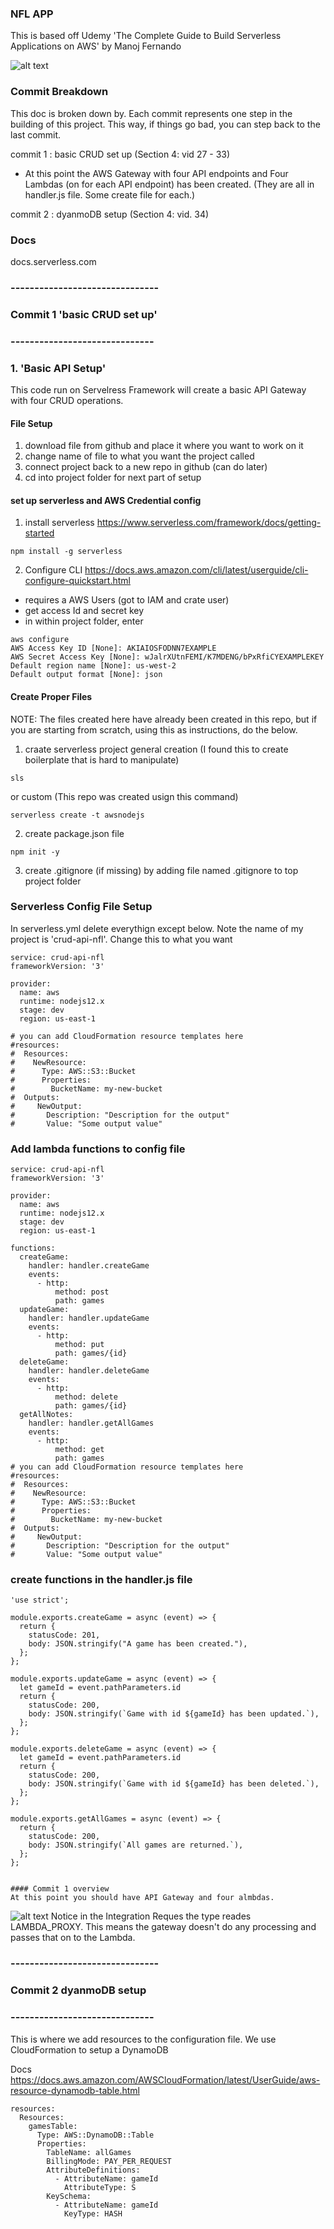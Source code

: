 ### NFL APP

This is based off Udemy 'The Complete Guide to Build Serverless Applications on AWS' by Manoj Fernando

![alt text](./images/App%20Overview.png)

### Commit Breakdown

This doc is broken down by. Each commit represents one step in the building of this project. This way, if things go bad, you can step back to the last commit.

commit 1 : basic CRUD set up (Section 4: vid 27 - 33)

- At this point the AWS Gateway with four API endpoints and Four Lambdas (on for each API endpoint) has been created. (They are all in handler.js file. Some create file for each.)

commit 2 : dyanmoDB setup (Section 4: vid. 34)

### Docs

docs.serverless.com

### -------------------------------

### Commit 1 'basic CRUD set up'

### ------------------------------

### 1. 'Basic API Setup'

This code run on Servelress Framework will create a basic API Gateway with four CRUD operations.

#### File Setup

1. download file from github and place it where you want to work on it
2. change name of file to what you want the project called
3. connect project back to a new repo in github (can do later)
4. cd into project folder for next part of setup

#### set up serverless and AWS Credential config

1. install serverless
   https://www.serverless.com/framework/docs/getting-started

```
npm install -g serverless
```

2. Configure CLI
   https://docs.aws.amazon.com/cli/latest/userguide/cli-configure-quickstart.html

- requires a AWS Users (got to IAM and crate user)
- get access Id and secret key
- in within project folder, enter

```
aws configure
AWS Access Key ID [None]: AKIAIOSFODNN7EXAMPLE
AWS Secret Access Key [None]: wJalrXUtnFEMI/K7MDENG/bPxRfiCYEXAMPLEKEY
Default region name [None]: us-west-2
Default output format [None]: json
```

#### Create Proper Files

NOTE: The files created here have already been created in this repo, but if you are starting from scratch, using this as instructions, do the below.

1. craate serverless project
   general creation (I found this to create boilerplate that is hard to manipulate)

```
sls
```

or custom (This repo was created usign this command)

```
serverless create -t awsnodejs
```

2. create package.json file

```
npm init -y
```

3. create .gitignore (if missing) by adding file named .gitignore to top project folder

### Serverless Config File Setup

In serverless.yml delete everythign except below. Note the name of my project is 'crud-api-nfl'. Change this to what you want

```
service: crud-api-nfl
frameworkVersion: '3'

provider:
  name: aws
  runtime: nodejs12.x
  stage: dev
  region: us-east-1

# you can add CloudFormation resource templates here
#resources:
#  Resources:
#    NewResource:
#      Type: AWS::S3::Bucket
#      Properties:
#        BucketName: my-new-bucket
#  Outputs:
#     NewOutput:
#       Description: "Description for the output"
#       Value: "Some output value"
```

### Add lambda functions to config file

```
service: crud-api-nfl
frameworkVersion: '3'

provider:
  name: aws
  runtime: nodejs12.x
  stage: dev
  region: us-east-1

functions:
  createGame:
    handler: handler.createGame
    events:
      - http:
          method: post
          path: games
  updateGame:
    handler: handler.updateGame
    events:
      - http:
          method: put
          path: games/{id}
  deleteGame:
    handler: handler.deleteGame
    events:
      - http:
          method: delete
          path: games/{id}
  getAllNotes:
    handler: handler.getAllGames
    events:
      - http:
          method: get
          path: games
# you can add CloudFormation resource templates here
#resources:
#  Resources:
#    NewResource:
#      Type: AWS::S3::Bucket
#      Properties:
#        BucketName: my-new-bucket
#  Outputs:
#     NewOutput:
#       Description: "Description for the output"
#       Value: "Some output value"
```

### create functions in the handler.js file

```
'use strict';

module.exports.createGame = async (event) => {
  return {
    statusCode: 201,
    body: JSON.stringify("A game has been created."),
  };
};

module.exports.updateGame = async (event) => {
  let gameId = event.pathParameters.id
  return {
    statusCode: 200,
    body: JSON.stringify(`Game with id ${gameId} has been updated.`),
  };
};

module.exports.deleteGame = async (event) => {
  let gameId = event.pathParameters.id
  return {
    statusCode: 200,
    body: JSON.stringify(`Game with id ${gameId} has been deleted.`),
  };
};

module.exports.getAllGames = async (event) => {
  return {
    statusCode: 200,
    body: JSON.stringify(`All games are returned.`),
  };
};


#### Commit 1 overview
At this point you should have API Gateway and four almbdas.

```

![alt text](./images/basiclambda.png)
Notice in the Integration Reques the type reades LAMBDA_PROXY. This means the gateway doesn't do any processing and passes that on to the Lambda.

### -------------------------------

### Commit 2 dyanmoDB setup

### ------------------------------

This is where we add resources to the configuration file. We use CloudFormation to setup a DynamoDB

Docs
https://docs.aws.amazon.com/AWSCloudFormation/latest/UserGuide/aws-resource-dynamodb-table.html

```
resources:
  Resources:
    gamesTable:
      Type: AWS::DynamoDB::Table
      Properties:
        TableName: allGames
        BillingMode: PAY_PER_REQUEST
        AttributeDefinitions:
          - AttributeName: gameId
            AttributeType: S
        KeySchema:
          - AttributeName: gameId
            KeyType: HASH
```
